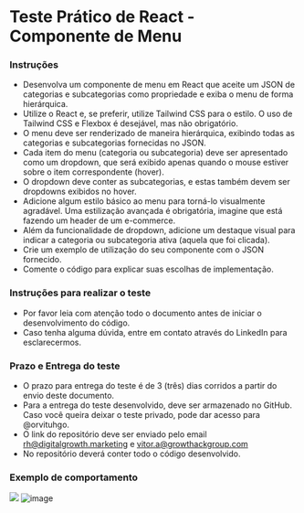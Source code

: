 # Teste Prático de React - Componente de Menu

### Instruções

- Desenvolva um componente de menu em React que aceite um JSON de categorias e subcategorias como propriedade e exiba o menu de forma hierárquica.
- Utilize o React e, se preferir, utilize Tailwind CSS para o estilo. O uso de Tailwind CSS e Flexbox é desejável, mas não obrigatório.
- O menu deve ser renderizado de maneira hierárquica, exibindo todas as categorias e subcategorias fornecidas no JSON.
- Cada item do menu (categoria ou subcategoria) deve ser apresentado como um dropdown, que será exibido apenas quando o mouse estiver sobre o item correspondente (hover).
- O dropdown deve conter as subcategorias, e estas também devem ser dropdowns exibidos no hover.
- Adicione algum estilo básico ao menu para torná-lo visualmente agradável. Uma estilização avançada é obrigatória, imagine que está fazendo um header de um e-commerce.
- Além da funcionalidade de dropdown, adicione um destaque visual para indicar a categoria ou subcategoria ativa (aquela que foi clicada).
- Crie um exemplo de utilização do seu componente com o JSON fornecido.
- Comente o código para explicar suas escolhas de implementação.

### Instruções para realizar o teste

- Por favor leia com atenção todo o documento antes de iniciar o desenvolvimento do código.
- Caso tenha alguma dúvida, entre em contato através do LinkedIn para esclarecermos.

### Prazo e Entrega do teste

- O prazo para entrega do teste é de 3 (três) dias corridos a partir do envio deste documento.
- Para a entrega do teste desenvolvido, deve ser armazenado no GitHub. Caso você queira deixar o teste privado, pode dar acesso para @orvituhgo.
- O link do repositório deve ser enviado pelo email rh@digitalgrowth.marketing e vitor.a@growthackgroup.com
- No repositório deverá conter todo o código desenvolvido.

### Exemplo de comportamento
![](https://i.imgur.com/7oCnj4q.gif)
![image](https://github.com/Growth-Hack-Group-MercadoShops/teste-tecnico-estagio-front/assets/11356271/7692a267-2009-4b88-8537-93e20631722b)
